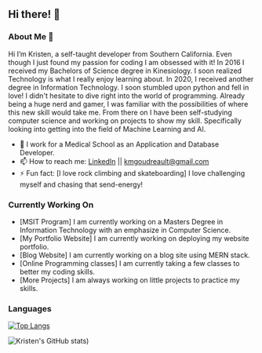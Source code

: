 ## Hi there! 👋
### About Me 💬 
Hi I’m Kristen, a self-taught developer from Southern California. Even though I just found my passion for coding I am obsessed with it! In 2016 I received my Bachelors of Science degree in Kinesiology. I soon realized Technology is what I really enjoy learning about. In 2020, I received another degree in Information Technology. I soon stumbled upon python and fell in love! I didn't hesitate to dive right into the world of programming. Already being a huge nerd and gamer, I was familiar with the possibilities of where this new skill would take me. From there on I have been self-studying computer science and working on projects to show my skill. Specifically looking into getting into the field of Machine Learning and AI.

- 🏢 I work for a Medical School as an Application and Database Developer.
- 📫 How to reach me: [LinkedIn](https://www.linkedin.com/in/kmgoudreault/) || kmgoudreault@gmail.com
- ⚡ Fun fact: [I love rock climbing and skateboarding] I love challenging myself and chasing that send-energy!

### Currently Working On
- [MSIT Program] I am currently working on a Masters Degree in Information Technology with an emphasize in Computer Science.
- [My Portfolio Website] I am currently working on deploying my website portfolio.
- [Blog Website] I am currently working on a blog site using MERN stack.
- [Online Programming classes] I am currently taking a few classes to better my coding skills.
- [More Projects] I am always working on little projects to practice my skills.


### Languages
[![Top Langs](https://github-readme-stats.vercel.app/api/top-langs/?username=Git-Goud)](https://github.com/Git-Goud/github-readme-stats)

![Kristen's GitHub stats](https://github-readme-stats.vercel.app/api?username=Git-Goud&show_icons=true&theme=dark))

